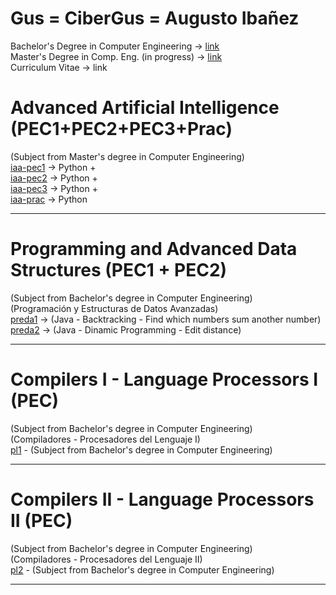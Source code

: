 # Gus = CiberGus = Augusto Ibañez  
Bachelor's Degree in Computer Engineering -> [link](https://sede.educacion.gob.es/registrotitulos/mostrarAutorizacion.action?ticket=9306d6fd3341fa2b7521180bafefec3e48677433)  
Master's Degree in Comp. Eng. (in progress) -> [link](https://estudios-uoc-edu.translate.goog/es/masters-universitarios/ingenieria-informatica/plan-estudios?_x_tr_sl=es&_x_tr_tl=en&_x_tr_hl=es&_x_tr_pto=wapp)  
Curriculum Vitae -> link  



# Advanced Artificial Intelligence (PEC1+PEC2+PEC3+Prac)    
(Subject from Master's degree in Computer Engineering)  
[iaa-pec1](https://github.com/cibergus/iaa-pec1/) -> Python +  
[iaa-pec2](https://github.com/cibergus/iaa-pec2/) -> Python +  
[iaa-pec3](https://github.com/cibergus/iaa-pec3/) -> Python +  
[iaa-prac](https://github.com/cibergus/iaa-prac/) -> Python   

---
# Programming and Advanced Data Structures (PEC1 + PEC2)    
(Subject from Bachelor's degree in Computer Engineering)  
(Programación y Estructuras de Datos Avanzadas)  
[preda1](https://github.com/cibergus/preda1) -> (Java - Backtracking - Find which numbers sum another number)  
[preda2](https://github.com/cibergus/preda2) -> (Java - Dinamic Programming - Edit distance)  

---
# Compilers I - Language Processors I  (PEC)    
(Subject from Bachelor's degree in Computer Engineering)  
(Compiladores - Procesadores del Lenguaje I)  
[pl1](https://github.com/cibergus/pl1/) - (Subject from Bachelor's degree in Computer Engineering)  

---
# Compilers II - Language Processors II (PEC)    
(Subject from Bachelor's degree in Computer Engineering)  
(Compiladores - Procesadores del Lenguaje II)  
[pl2](https://github.com/cibergus/pl2/) - (Subject from Bachelor's degree in Computer Engineering)  

---  
